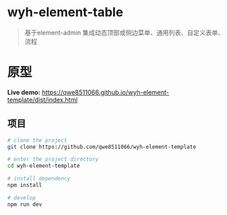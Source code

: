 # wyh-element-table

> 基于element-admin 集成动态顶部或侧边菜单、通用列表、自定义表单、流程
 
# 原型  
**Live demo:** https://qwe8511066.github.io/wyh-element-template/dist/index.html

## 项目
```bash
# clone the project
git clone https://github.com/qwe8511066/wyh-element-template

# enter the project directory
cd wyh-element-template

# install dependency
npm install

# develop
npm run dev
```
 